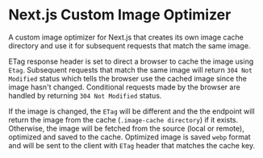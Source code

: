 # Next.js Custom Image Optimizer

A custom image optimizer for Next.js that creates its own image cache directory and use it for subsequent requests that match the same image.

ETag response header is set to direct a browser to cache the image using ```Etag```. Subsequent requests that match the same image will return ```304 Not Modified``` status which tells the browser use the cached image since the image hasn't changed. Conditional requests made by the browser are handled by returning ```304 Not Modified``` status.

If the image is changed, the ```ETag``` will be different and the the endpoint will return the image from the cache (```.image-cache directory```) if it exists. Otherwise, the image will be fetched from the source (local or remote), optimized and saved to the cache. Optimized image is saved ```webp``` format and will be sent to the client with ```ETag``` header that matches the cache key.
